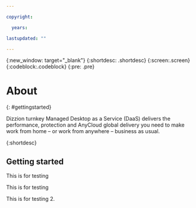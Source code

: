 ```yaml
---

copyright:

  years:  

lastupdated: ""

---
```



{:new_window: target="_blank"}
{:shortdesc: .shortdesc}
{:screen:.screen}
{:codeblock:.codeblock}
{:pre: .pre}

# About 
{: #gettingstarted}

Dizzion turnkey Managed Desktop as a Service (DaaS) delivers the performance, protection and AnyCloud global delivery you need to make work from home – or work from anywhere – business as usual.


{:shortdesc}

## Getting started

This is for testing

This is for testing

This is for testing 2.

